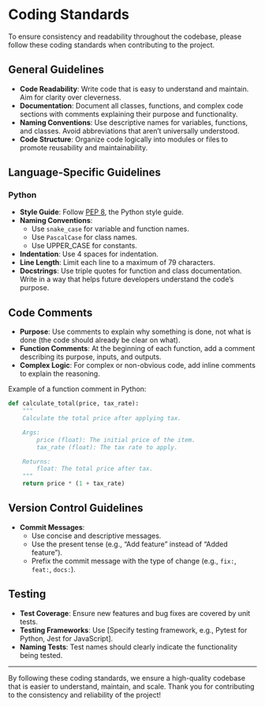 # Coding Standards

To ensure consistency and readability throughout the codebase, please follow these coding standards when contributing to the project.

## General Guidelines

- **Code Readability**: Write code that is easy to understand and maintain. Aim for clarity over cleverness.
- **Documentation**: Document all classes, functions, and complex code sections with comments explaining their purpose and functionality.
- **Naming Conventions**: Use descriptive names for variables, functions, and classes. Avoid abbreviations that aren’t universally understood.
- **Code Structure**: Organize code logically into modules or files to promote reusability and maintainability.

## Language-Specific Guidelines

###  Python

- **Style Guide**: Follow [PEP 8](https://www.python.org/dev/peps/pep-0008/), the Python style guide.
- **Naming Conventions**:
  - Use `snake_case` for variable and function names.
  - Use `PascalCase` for class names.
  - Use UPPER_CASE for constants.
- **Indentation**: Use 4 spaces for indentation.
- **Line Length**: Limit each line to a maximum of 79 characters.
- **Docstrings**: Use triple quotes for function and class documentation. Write in a way that helps future developers understand the code’s purpose.
 
## Code Comments

- **Purpose**: Use comments to explain why something is done, not what is done (the code should already be clear on what).
- **Function Comments**: At the beginning of each function, add a comment describing its purpose, inputs, and outputs.
- **Complex Logic**: For complex or non-obvious code, add inline comments to explain the reasoning.

Example of a function comment in Python:
```python
def calculate_total(price, tax_rate):
    """
    Calculate the total price after applying tax.

    Args:
        price (float): The initial price of the item.
        tax_rate (float): The tax rate to apply.

    Returns:
        float: The total price after tax.
    """
    return price * (1 + tax_rate)
```

## Version Control Guidelines

- **Commit Messages**:
  - Use concise and descriptive messages.
  - Use the present tense (e.g., “Add feature” instead of “Added feature”).
  - Prefix the commit message with the type of change (e.g., `fix:`, `feat:`, `docs:`).

## Testing

- **Test Coverage**: Ensure new features and bug fixes are covered by unit tests.
- **Testing Frameworks**: Use [Specify testing framework, e.g., Pytest for Python, Jest for JavaScript].
- **Naming Tests**: Test names should clearly indicate the functionality being tested.

---

By following these coding standards, we ensure a high-quality codebase that is easier to understand, maintain, and scale. Thank you for contributing to the consistency and reliability of the project!
```

 